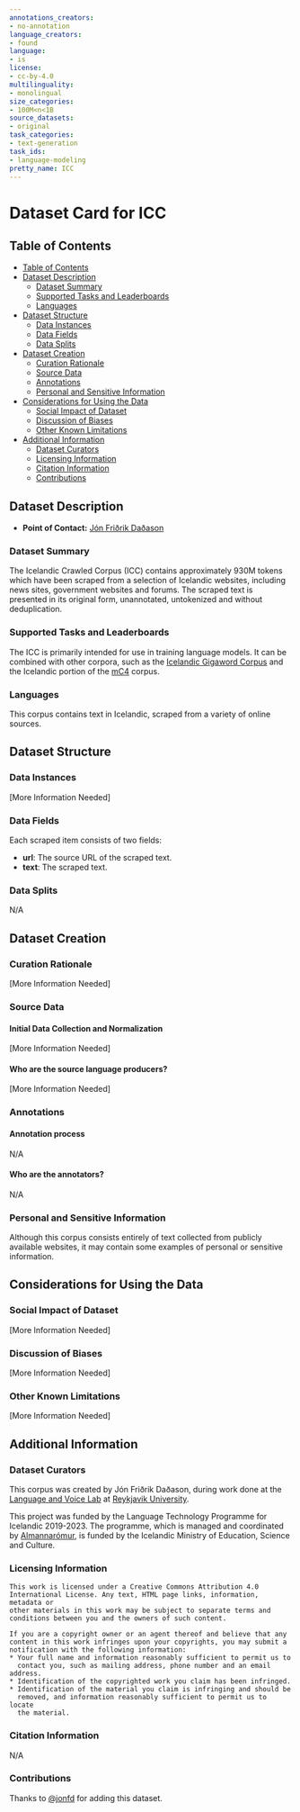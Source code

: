 ```yaml
---
annotations_creators:
- no-annotation
language_creators:
- found
language:
- is
license:
- cc-by-4.0
multilinguality:
- monolingual
size_categories:
- 100M<n<1B
source_datasets:
- original
task_categories:
- text-generation
task_ids:
- language-modeling
pretty_name: ICC
---
```


# Dataset Card for ICC

## Table of Contents
- [Table of Contents](#table-of-contents)
- [Dataset Description](#dataset-description)
  - [Dataset Summary](#dataset-summary)
  - [Supported Tasks and Leaderboards](#supported-tasks-and-leaderboards)
  - [Languages](#languages)
- [Dataset Structure](#dataset-structure)
  - [Data Instances](#data-instances)
  - [Data Fields](#data-fields)
  - [Data Splits](#data-splits)
- [Dataset Creation](#dataset-creation)
  - [Curation Rationale](#curation-rationale)
  - [Source Data](#source-data)
  - [Annotations](#annotations)
  - [Personal and Sensitive Information](#personal-and-sensitive-information)
- [Considerations for Using the Data](#considerations-for-using-the-data)
  - [Social Impact of Dataset](#social-impact-of-dataset)
  - [Discussion of Biases](#discussion-of-biases)
  - [Other Known Limitations](#other-known-limitations)
- [Additional Information](#additional-information)
  - [Dataset Curators](#dataset-curators)
  - [Licensing Information](#licensing-information)
  - [Citation Information](#citation-information)
  - [Contributions](#contributions)

## Dataset Description

- **Point of Contact:** [Jón Friðrik Daðason](mailto:jond19@ru.is)

### Dataset Summary

The Icelandic Crawled Corpus (ICC) contains approximately 930M tokens which have been scraped from a selection of Icelandic websites, including news sites, government websites and forums. The scraped text is presented in its original form, unannotated, untokenized and without deduplication.

### Supported Tasks and Leaderboards

The ICC is primarily intended for use in training language models. It can be combined with other corpora, such as the [Icelandic Gigaword Corpus](http://igc.arnastofnun.is/) and the Icelandic portion of the [mC4](https://huggingface.co/datasets/mc4) corpus.

### Languages

This corpus contains text in Icelandic, scraped from a variety of online sources.

## Dataset Structure

### Data Instances

[More Information Needed]

### Data Fields

Each scraped item consists of two fields:
* **url**: The source URL of the scraped text.
* **text**: The scraped text.

### Data Splits

N/A

## Dataset Creation

### Curation Rationale

[More Information Needed]

### Source Data

#### Initial Data Collection and Normalization

[More Information Needed]

#### Who are the source language producers?

[More Information Needed]

### Annotations

#### Annotation process

N/A

#### Who are the annotators?

N/A

### Personal and Sensitive Information

Although this corpus consists entirely of text collected from publicly available websites, it may contain some examples of personal or sensitive information.

## Considerations for Using the Data

### Social Impact of Dataset

[More Information Needed]

### Discussion of Biases

[More Information Needed]

### Other Known Limitations

[More Information Needed]

## Additional Information

### Dataset Curators

This corpus was created by Jón Friðrik Daðason, during work done at the [Language and Voice Lab](https://lvl.ru.is/) at [Reykjavik University](https://www.ru.is/).

This project was funded by the Language Technology Programme for Icelandic 2019-2023. The programme, which is managed and coordinated by [Almannarómur](https://almannaromur.is/), is funded by the Icelandic Ministry of Education, Science and Culture.

### Licensing Information

    This work is licensed under a Creative Commons Attribution 4.0
    International License. Any text, HTML page links, information, metadata or
    other materials in this work may be subject to separate terms and
    conditions between you and the owners of such content.

    If you are a copyright owner or an agent thereof and believe that any
    content in this work infringes upon your copyrights, you may submit a
    notification with the following information:
    * Your full name and information reasonably sufficient to permit us to
      contact you, such as mailing address, phone number and an email address.
    * Identification of the copyrighted work you claim has been infringed.
    * Identification of the material you claim is infringing and should be
      removed, and information reasonably sufficient to permit us to locate
      the material.

### Citation Information

N/A

### Contributions

Thanks to [@jonfd](https://github.com/jonfd) for adding this dataset.
